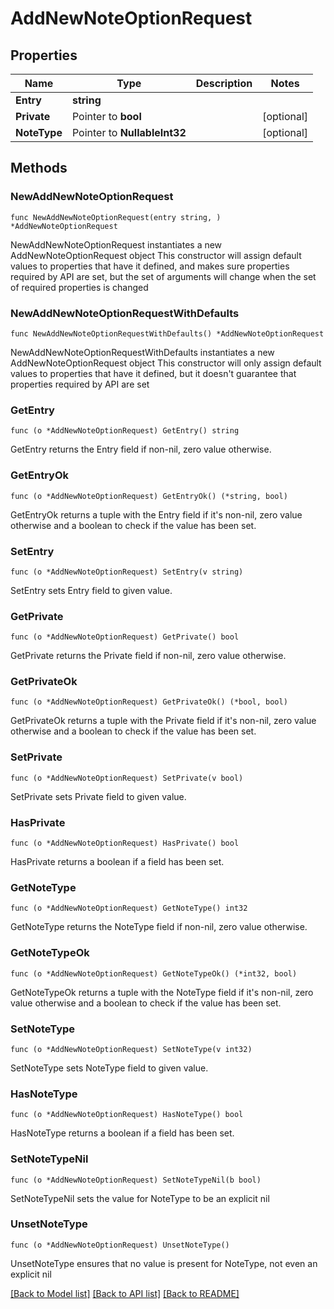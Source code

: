 # AddNewNoteOptionRequest

## Properties

Name | Type | Description | Notes
------------ | ------------- | ------------- | -------------
**Entry** | **string** |  | 
**Private** | Pointer to **bool** |  | [optional] 
**NoteType** | Pointer to **NullableInt32** |  | [optional] 

## Methods

### NewAddNewNoteOptionRequest

`func NewAddNewNoteOptionRequest(entry string, ) *AddNewNoteOptionRequest`

NewAddNewNoteOptionRequest instantiates a new AddNewNoteOptionRequest object
This constructor will assign default values to properties that have it defined,
and makes sure properties required by API are set, but the set of arguments
will change when the set of required properties is changed

### NewAddNewNoteOptionRequestWithDefaults

`func NewAddNewNoteOptionRequestWithDefaults() *AddNewNoteOptionRequest`

NewAddNewNoteOptionRequestWithDefaults instantiates a new AddNewNoteOptionRequest object
This constructor will only assign default values to properties that have it defined,
but it doesn't guarantee that properties required by API are set

### GetEntry

`func (o *AddNewNoteOptionRequest) GetEntry() string`

GetEntry returns the Entry field if non-nil, zero value otherwise.

### GetEntryOk

`func (o *AddNewNoteOptionRequest) GetEntryOk() (*string, bool)`

GetEntryOk returns a tuple with the Entry field if it's non-nil, zero value otherwise
and a boolean to check if the value has been set.

### SetEntry

`func (o *AddNewNoteOptionRequest) SetEntry(v string)`

SetEntry sets Entry field to given value.


### GetPrivate

`func (o *AddNewNoteOptionRequest) GetPrivate() bool`

GetPrivate returns the Private field if non-nil, zero value otherwise.

### GetPrivateOk

`func (o *AddNewNoteOptionRequest) GetPrivateOk() (*bool, bool)`

GetPrivateOk returns a tuple with the Private field if it's non-nil, zero value otherwise
and a boolean to check if the value has been set.

### SetPrivate

`func (o *AddNewNoteOptionRequest) SetPrivate(v bool)`

SetPrivate sets Private field to given value.

### HasPrivate

`func (o *AddNewNoteOptionRequest) HasPrivate() bool`

HasPrivate returns a boolean if a field has been set.

### GetNoteType

`func (o *AddNewNoteOptionRequest) GetNoteType() int32`

GetNoteType returns the NoteType field if non-nil, zero value otherwise.

### GetNoteTypeOk

`func (o *AddNewNoteOptionRequest) GetNoteTypeOk() (*int32, bool)`

GetNoteTypeOk returns a tuple with the NoteType field if it's non-nil, zero value otherwise
and a boolean to check if the value has been set.

### SetNoteType

`func (o *AddNewNoteOptionRequest) SetNoteType(v int32)`

SetNoteType sets NoteType field to given value.

### HasNoteType

`func (o *AddNewNoteOptionRequest) HasNoteType() bool`

HasNoteType returns a boolean if a field has been set.

### SetNoteTypeNil

`func (o *AddNewNoteOptionRequest) SetNoteTypeNil(b bool)`

 SetNoteTypeNil sets the value for NoteType to be an explicit nil

### UnsetNoteType
`func (o *AddNewNoteOptionRequest) UnsetNoteType()`

UnsetNoteType ensures that no value is present for NoteType, not even an explicit nil

[[Back to Model list]](../README.md#documentation-for-models) [[Back to API list]](../README.md#documentation-for-api-endpoints) [[Back to README]](../README.md)


